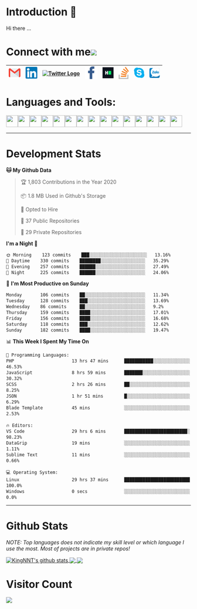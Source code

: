# Introduction 👋
Hi there ...
# Connect with me<img src="https://github.com/TheDudeThatCode/TheDudeThatCode/blob/master/Assets/Handshake.gif" height="32px">

| [<img src="https://github.com/KingNNT/KingNNT/blob/master/Assets/Contact-Icon/Gmail.svg" alt="Gmail logo" height="32">](mailto:Dev.KingNNT@gmail.com) | [<img src="https://github.com/KingNNT/KingNNT/blob/master/Assets/Contact-Icon/Linkedin.svg" alt="Linkedin Logo" width="32">](https://in.linkedin.com/in/kingnnt) | [<img src="https://github.com/TheDudeThatCode/TheDudeThatCode/blob/master/Assets/Twitter.svg" alt="Twitter Logo" width="32">](https://twitter.com/King_NNT) | [<img src="https://github.com/KingNNT/KingNNT/blob/master/Assets/Contact-Icon/facebook.svg" alt="Facebook logo" width="34">](https://facebook.com/Kinggg.NNT) | [<img src="https://github.com/KingNNT/KingNNT/blob/master/Assets/Contact-Icon/HackerRank.svg" alt="HackerRank Logo" width="30">](https://www.hackerrank.com/Dev_KingNNT) | [<img src="https://github.com/KingNNT/KingNNT/blob/master/Assets/Contact-Icon/stackoverflow.svg" alt="Stackoverflow Logo" width="28">](https://stackoverflow.com/users/12560659/king-nnt) | [<img src="https://github.com/KingNNT/KingNNT/blob/master/Assets/Contact-Icon/skype.svg" alt="Skype Logo" width="28">](https://join.skype.com/invite/eqRpzcC8cGsf) | [<img src="https://github.com/KingNNT/KingNNT/blob/master/Assets/Contact-Icon/zalo.svg" alt="Zalo Logo" width="28">](https://zalo.me/kingnnt) | 
|:---:|:---:|:---:|:---:|:---:|:---:|:---:|:---:|

# Languages and Tools:
<img align='left' height="32" width="32" src="https://cdn.jsdelivr.net/npm/simple-icons@v3/icons/visualstudio.svg" />
<img align='left' height="32" width="32" src="https://cdn.jsdelivr.net/npm/simple-icons@v3/icons/sublimetext.svg" />
<img align='left' height="32" width="32" src="https://cdn.jsdelivr.net/npm/simple-icons@v3/icons/visualstudiocode.svg" />
<img align='left' height="32" width="32" src="https://cdn.jsdelivr.net/npm/simple-icons@v3/icons/jetbrains.svg" />

<img align='left' height="32" width="32" src="https://cdn.jsdelivr.net/npm/simple-icons@v3/icons/html5.svg" />
<img align='left' height="32" width="32" src="https://cdn.jsdelivr.net/npm/simple-icons@v3/icons/css3.svg" />
<img align='left' height="32" width="32" src="https://cdn.jsdelivr.net/npm/simple-icons@3.5.0/icons/bootstrap.svg" />

<img align='left' height="32" width="32" src="https://cdn.jsdelivr.net/npm/simple-icons@v3/icons/javascript.svg" />

<img align='left' height="32" width="32" src="https://cdn.jsdelivr.net/npm/simple-icons@v3/icons/php.svg" />
<img align='left' height="32" width="32" src="https://cdn.jsdelivr.net/npm/simple-icons@v3/icons/laravel.svg" />
<img align='left' height="32" width="32" src="https://cdn.jsdelivr.net/npm/simple-icons@3.5.0/icons/java.svg" />

<img align='left' height="32" width="32" src="https://cdn.jsdelivr.net/npm/simple-icons@v3/icons/mysql.svg" />
<img align='left' height="32" width="32" src="https://cdn.jsdelivr.net/npm/simple-icons@3.5.0/icons/microsoftsqlserver.svg" />
<img align='left' height="32" width="32" src="https://cdn.jsdelivr.net/npm/simple-icons@v3/icons/mongodb.svg" />
<img align='left' height="32" width="32" src="https://cdn.jsdelivr.net/npm/simple-icons@v3/icons/sqlite.svg" />

<br>
<br>

---

# Development Stats
<!--START_SECTION:waka-->
**🐱 My Github Data** 

> 🏆 1,803 Contributions in the Year 2020
 > 
> 📦 1.8 MB Used in Github's Storage 
 > 
> 💼 Opted to Hire
 > 
> 📜 37 Public Repositories
 > 
> 🔑 29 Private Repositories 

**I'm a Night 🦉** 

```text
🌞 Morning    123 commits    ███░░░░░░░░░░░░░░░░░░░░░░   13.16% 
🌆 Daytime    330 commits    ████████░░░░░░░░░░░░░░░░░   35.29% 
🌃 Evening    257 commits    ██████░░░░░░░░░░░░░░░░░░░   27.49% 
🌙 Night      225 commits    ██████░░░░░░░░░░░░░░░░░░░   24.06%

```
📅 **I'm Most Productive on Sunday** 

```text
Monday       106 commits    ██░░░░░░░░░░░░░░░░░░░░░░░   11.34% 
Tuesday      128 commits    ███░░░░░░░░░░░░░░░░░░░░░░   13.69% 
Wednesday    86 commits     ██░░░░░░░░░░░░░░░░░░░░░░░   9.2% 
Thursday     159 commits    ████░░░░░░░░░░░░░░░░░░░░░   17.01% 
Friday       156 commits    ████░░░░░░░░░░░░░░░░░░░░░   16.68% 
Saturday     118 commits    ███░░░░░░░░░░░░░░░░░░░░░░   12.62% 
Sunday       182 commits    ████░░░░░░░░░░░░░░░░░░░░░   19.47%

```


📊 **This Week I Spent My Time On** 

```text
💬 Programming Languages: 
PHP                      13 hrs 47 mins      ███████████░░░░░░░░░░░░░░   46.53% 
JavaScript               8 hrs 59 mins       ███████░░░░░░░░░░░░░░░░░░   30.32% 
SCSS                     2 hrs 26 mins       ██░░░░░░░░░░░░░░░░░░░░░░░   8.25% 
JSON                     1 hr 51 mins        █░░░░░░░░░░░░░░░░░░░░░░░░   6.29% 
Blade Template           45 mins             ░░░░░░░░░░░░░░░░░░░░░░░░░   2.53%

🔥 Editors: 
VS Code                  29 hrs 6 mins       ████████████████████████░   98.23% 
DataGrip                 19 mins             ░░░░░░░░░░░░░░░░░░░░░░░░░   1.11% 
Sublime Text             11 mins             ░░░░░░░░░░░░░░░░░░░░░░░░░   0.66%

💻 Operating System: 
Linux                    29 hrs 37 mins      █████████████████████████   100.0% 
Windows                  0 secs              ░░░░░░░░░░░░░░░░░░░░░░░░░   0.0%

```


<!--END_SECTION:waka-->

---

# Github Stats

*NOTE: Top languages does not indicate my skill level or which language I use the most. Most of projects are in private repos!*

<a href="https://github.com/KingNNT">
  <img align="center" src="https://github-readme-stats.vercel.app/api?username=KingNNT&show_icons=true&theme=gruvbox&count_private=true" alt="KingNNT's github stats" />
</a>

<a href="https://github.com/KingNNT">
  <img align="center" src="https://github-readme-stats.vercel.app/api/top-langs/?username=KingNNT&layout=compact&theme=gruvbox&count_private=true&how_icons=true" />
</a>

<a href="https://github.com/KingNNT">
  <img align="center" src="https://github-readme-stats.vercel.app/api/pin/?username=KingNNT&repo=MS-Tools&theme=gruvbox" />
</a>

# Visitor Count
<img src="https://profile-counter.glitch.me/KingNNT/count.svg" />
